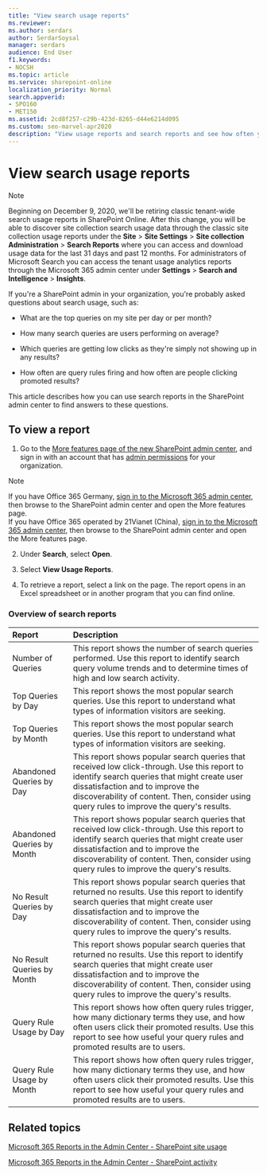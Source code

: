 ```yaml
---
title: "View search usage reports"
ms.reviewer: 
ms.author: serdars
author: SerdarSoysal
manager: serdars
audience: End User
f1.keywords:
- NOCSH
ms.topic: article
ms.service: sharepoint-online
localization_priority: Normal
search.appverid:
- SPO160
- MET150
ms.assetid: 2cd8f257-c29b-423d-8265-d44e6214d095
ms.custom: seo-marvel-apr2020
description: "View usage reports and search reports and see how often your users search, what their top queries are, and which queries they're having trouble getting answers for. Usage analytics and search analytics replace the discontinued web analytics from previous versions of SharePoint."
---
```


# View search usage reports

>[!NOTE]
>Beginning on December 9, 2020, we'll be retiring classic tenant-wide search usage reports in SharePoint Online.  After this change, you will be able to discover site collection search usage data through the classic site collection usage reports under the **Site** > **Site Settings** > **Site collection Administration** > **Search Reports** where you can access and download usage data for the last 31 days and past 12 months. For administrators of Microsoft Search you can access the tenant usage analytics reports through the Microsoft 365 admin center under **Settings** > **Search and Intelligence** > **Insights**.

If you're a SharePoint admin in your organization, you're probably asked questions about search usage, such as:
  
- What are the top queries on my site per day or per month?
    
- How many search queries are users performing on average?
    
- Which queries are getting low clicks as they're simply not showing up in any results?
    
- How often are query rules firing and how often are people clicking promoted results?
    
This article describes how you can use search reports in the SharePoint admin center to find answers to these questions.
  
## To view a report
<a name="__top"> </a>

1. Go to the [More features page of the new SharePoint admin center](https://admin.microsoft.com/sharepoint?page=classicfeatures&modern=true), and sign in with an account that has [admin permissions](/sharepoint/sharepoint-admin-role) for your organization.

>[!NOTE]
>If you have Office 365 Germany, [sign in to the Microsoft 365 admin center](https://go.microsoft.com/fwlink/p/?linkid=848041), then browse to the SharePoint admin center and open the More features page. <br>If you have Office 365 operated by 21Vianet (China), [sign in to the Microsoft 365 admin center](https://go.microsoft.com/fwlink/p/?linkid=850627), then browse to the SharePoint admin center and open the More features page.
    
2. Under **Search**, select **Open**.

3. Select **View Usage Reports**.
    
4. To retrieve a report, select a link on the page. The report opens in an Excel spreadsheet or in another program that you can find online.
    
### Overview of search reports

|**Report**|**Description**|
|:-----|:-----|
|Number of Queries  <br/> |This report shows the number of search queries performed. Use this report to identify search query volume trends and to determine times of high and low search activity.  <br/> |
|Top Queries by Day  <br/> |This report shows the most popular search queries. Use this report to understand what types of information visitors are seeking.  <br/> |
|Top Queries by Month  <br/> |This report shows the most popular search queries. Use this report to understand what types of information visitors are seeking.  <br/> |
|Abandoned Queries by Day  <br/> |This report shows popular search queries that received low click-through. Use this report to identify search queries that might create user dissatisfaction and to improve the discoverability of content. Then, consider using query rules to improve the query's results.  <br/> |
|Abandoned Queries by Month  <br/> |This report shows popular search queries that received low click-through. Use this report to identify search queries that might create user dissatisfaction and to improve the discoverability of content. Then, consider using query rules to improve the query's results.  <br/> |
|No Result Queries by Day  <br/> |This report shows popular search queries that returned no results. Use this report to identify search queries that might create user dissatisfaction and to improve the discoverability of content. Then, consider using query rules to improve the query's results.  <br/> |
|No Result Queries by Month  <br/> |This report shows popular search queries that returned no results. Use this report to identify search queries that might create user dissatisfaction and to improve the discoverability of content. Then, consider using query rules to improve the query's results.  <br/> |
|Query Rule Usage by Day  <br/> |This report shows how often query rules trigger, how many dictionary terms they use, and how often users click their promoted results. Use this report to see how useful your query rules and promoted results are to users.  <br/> |
|Query Rule Usage by Month  <br/> |This report shows how often query rules trigger, how many dictionary terms they use, and how often users click their promoted results. Use this report to see how useful your query rules and promoted results are to users.  <br/> |
   
## Related topics
<a name="__top"> </a>

[Microsoft 365 Reports in the Admin Center - SharePoint site usage](/office365/admin/activity-reports/sharepoint-site-usage)
  
[Microsoft 365 Reports in the Admin Center - SharePoint activity](/office365/admin/activity-reports/sharepoint-activity)

